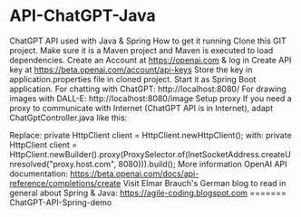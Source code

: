 # API-ChatGPT-Java

ChatGPT API used with Java & Spring
How to get it running
Clone this GIT project.
Make sure it is a Maven project and Maven is executed to load dependencies.
Create an Account at https://openai.com & log in
Create API key at https://beta.openai.com/account/api-keys
Store the key in application.properties file in cloned project.
Start it as Spring Boot application.
For chatting with ChatGPT: http://localhost:8080/
For drawing images with DALL-E: http://localhost:8080/image
Setup proxy
If you need a proxy to communicate with Internet (ChatGPT API is in Internet), adapt ChatGptController.java like this:

Replace: private HttpClient client = HttpClient.newHttpClient();
with: private HttpClient client = HttpClient.newBuilder().proxy(ProxySelector.of(InetSocketAddress.createUnresolved("proxy.host.com", 8080))).build();
More information
OpenAI API documentation: https://beta.openai.com/docs/api-reference/completions/create
Visit Elmar Brauch's German blog to read in general about Spring & Java: https://agile-coding.blogspot.com =======
ChatGPT-API-Spring-demo
